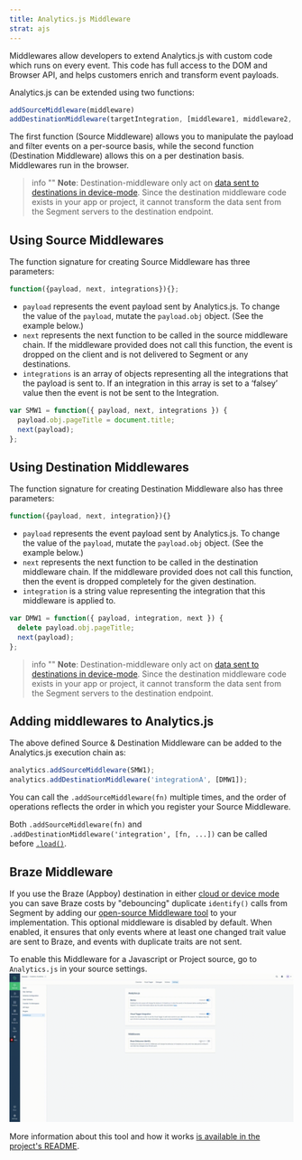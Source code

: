 ```yaml
---
title: Analytics.js Middleware
strat: ajs
---
```



Middlewares allow developers to extend Analytics.js with custom code which runs on every event. This code has full access to the DOM and Browser API, and helps customers enrich and transform event payloads.

Analytics.js can be extended using two functions:

```js
addSourceMiddleware(middleware)
addDestinationMiddleware(targetIntegration, [middleware1, middleware2, ...])
```

The first function (Source Middleware) allows you to manipulate the payload and filter events on a per-source basis, while the second function (Destination Middleware) allows this on a per destination basis. Middlewares run in the browser.

> info ""
> **Note**: Destination-middleware only act on [data sent to destinations in device-mode](/docs/connections/destinations#connection-modes). Since the destination middleware code exists in your app or project, it cannot transform the data sent from the Segment servers to the destination endpoint.

## Using Source Middlewares

The function signature for creating Source Middleware has three parameters:

```js
function({payload, next, integrations}){};
```

- `payload` represents the event payload sent by Analytics.js. To change the value of the `payload`, mutate the `payload.obj` object. (See the example below.)
- `next` represents the next function to be called in the source middleware chain. If the middleware provided does not call this function, the event is dropped on the client and is not delivered to Segment or any destinations.
- `integrations` is an array of objects representing all the integrations that the payload is sent to. If an integration in this array is set to a ‘falsey’ value then the event is not be sent to the Integration.

```js
var SMW1 = function({ payload, next, integrations }) {
  payload.obj.pageTitle = document.title;
  next(payload);
};
```

## Using Destination Middlewares

The function signature for creating Destination Middleware also has three parameters:

```js
function({payload, next, integration}){}
```

- `payload` represents the event payload sent by Analytics.js. To change the value of the `payload`, mutate the `payload.obj` object. (See the example below.)
- `next` represents the next function to be called in the destination middleware chain. If the middleware provided does not call this function, then the event is dropped completely for the given destination.
- `integration` is a string value representing the integration that this middleware is applied to.

```js
var DMW1 = function({ payload, integration, next }) {
  delete payload.obj.pageTitle;
  next(payload);
};
```

> info ""
> **Note**: Destination-middleware only act on [data sent to destinations in device-mode](/docs/connections/destinations#connection-modes). Since the destination middleware code exists in your app or project, it cannot transform the data sent from the Segment servers to the destination endpoint.

## Adding middlewares to Analytics.js

The above defined Source & Destination Middleware can be added to the Analytics.js execution chain as:

```js
analytics.addSourceMiddleware(SMW1);
analytics.addDestinationMiddleware('integrationA', [DMW1]);
```


You can call the `.addSourceMiddleware(fn)` multiple times, and the order of operations reflects the order in which you register your Source Middleware.

Both `.addSourceMiddleware(fn)` and `.addDestinationMiddleware('integration', [fn, ...])` can be called before [`.load()`](/docs/connections/sources/catalog/libraries/website/javascript/#load-options).

## Braze Middleware

If you use the Braze (Appboy) destination in either [cloud or device mode](/docs/connections/destinations/#connection-modes) you can save Braze costs by "debouncing" duplicate `identify()` calls from Segment by adding our [open-source Middleware tool](https://github.com/segmentio/segment-braze-mobile-middleware) to your implementation.
This optional middleware is disabled by default. When enabled, it ensures that only events where at least one changed trait value are sent to Braze, and events with duplicate traits are not sent.

To enable this Middleware for a Javascript or Project source, go to `Analytics.js` in your source settings.
![BrazeMiddleware](images/sources_ajs_brazemiddleware.gif)

More information about this tool and how it works [is available in the project's README](https://github.com/segmentio/segment-braze-mobile-middleware/blob/master/README.md#how-does-this-work).
